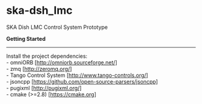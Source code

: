 # ska-dsh_lmc
SKA Dish LMC Control System Prototype

**Getting Started**  
___
Install the project dependencies:  
	- omniORB [http://omniorb.sourceforge.net/]  
	- zmq [http://zeromq.org/]  
	- Tango Control System [http://www.tango-controls.org/]  
	- jsoncpp  [https://github.com/open-source-parsers/jsoncpp]  
	- pugixml [http://pugixml.org/]  
	- cmake (>=2.8) [https://cmake.org]  
